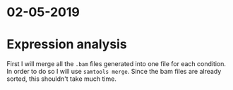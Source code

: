 # 02-05-2019

# Expression analysis

First I will merge all the `.bam` files generated into one file for each condition. In order to do so I will use `samtools merge`. Since the bam files are already sorted, this shouldn't take much time. 

